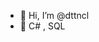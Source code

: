 - 👋 Hi, I’m @dttncl
- 🌱 C# , SQL

<!---
dttncl/dttncl is a ✨ special ✨ repository because its `README.md` (this file) appears on your GitHub profile.
You can click the Preview link to take a look at your changes.
--->
